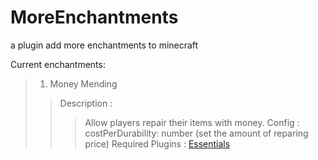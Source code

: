 # MoreEnchantments
a plugin add more enchantments to minecraft

Current enchantments:
> 1. Money Mending
> > Description :
> > > Allow players repair their items with money.
> > Config :
> > > costPerDurability: number (set the amount of reparing price)
> > Required Plugins :
> > > [Essentials](https://www.spigotmc.org/resources/essentialsx.9089/)
